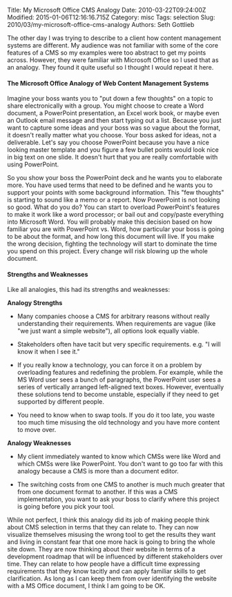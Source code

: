 Title: My Microsoft Office CMS Analogy
Date: 2010-03-22T09:24:00Z
Modified: 2015-01-06T12:16:16.715Z
Category: misc
Tags: selection
Slug: 2010/03/my-microsoft-office-cms-analogy
Authors: Seth Gottlieb

The other day I was trying to describe to a client how content management systems are different. My audience was not familiar with some of the core features of a CMS so my examples were too abstract to get my points across. However, they were familiar with Microsoft Office so I used that as an analogy. They found it quite useful so I thought I would repeat it here.  

  

#### The Microsoft Office Analogy of Web Content Management Systems

  

Imagine your boss wants you to "put down a few thoughts" on a topic to share electronically with a group. You might choose to create a Word document, a PowerPoint presentation, an Excel work book, or maybe even an Outlook email message and then start typing out a list. Because you just want to capture some ideas and your boss was so vague about the format, it doesn't really matter what you choose. Your boss asked for ideas, not a deliverable. Let's say you choose PowerPoint because you have a nice looking master template and you figure a few bullet points would look nice in big text on one slide. It doesn't hurt that you are really comfortable with using PowerPoint.  

So you show your boss the PowerPoint deck and he wants you to elaborate more. You have used terms that need to be defined and he wants you to support your points with some background information. This "few thoughts" is starting to sound like a memo or a report. Now PowerPoint is not looking so good. What do you do? You can start to overload PowerPoint's features to make it work like a word processor; or bail out and copy/paste everything into Microsoft Word. You will probably make this decision based on how familiar you are with PowerPoint vs. Word, how particular your boss is going to be about the format, and how long this document will live. If you make the wrong decision, fighting the technology will start to dominate the time you spend on this project. Every change will risk blowing up the whole document.  

  

#### Strengths and Weaknesses

  

Like all analogies, this had its strengths and weaknesses:

  

__Analogy Strengths__

  

*   Many companies choose a CMS for arbitrary reasons without really understanding their requirements. When requirements are vague (like "we just want a simple website"), all options look equally viable.  
     
*   Stakeholders often have tacit but very specific requirements. e.g. "I will know it when I see it."  
     
*   If you really know a technology, you can force it on a problem by overloading features and redefining the problem. For example, while the MS Word user sees a bunch of paragraphs, the PowerPoint user sees a series of vertically arranged left-aligned text boxes. However, eventually these solutions tend to become unstable, especially if they need to get supported by different people.  
     
*   You need to know when to swap tools. If you do it too late, you waste too much time misusing the old technology and you have more content to move over.
  

  

__Analogy Weaknesses__

  

*   My client immediately wanted to know which CMSs were like Word and which CMSs were like PowerPoint. You don't want to go too far with this analogy because a CMS is more than a document editor.  
     
*   The switching costs from one CMS to another is much much greater that from one document format to another. If this was a CMS implementation, you want to ask your boss to clarify where this project is going before you pick your tool.  
     

  

While not perfect, I think this analogy did its job of making people think about CMS selection in terms that they can relate to. They can now visualize themselves misusing the wrong tool to get the results they want and living in constant fear that one more hack is going to bring the whole site down. They are now thinking about their website in terms of a development roadmap that will be influenced by different stakeholders over time. They can relate to how people have a difficult time expressing requirements that they know tacitly and can apply familiar skills to get clarification. As long as I can keep them from over identifying the website with a MS Office document, I think I am going to be OK.
